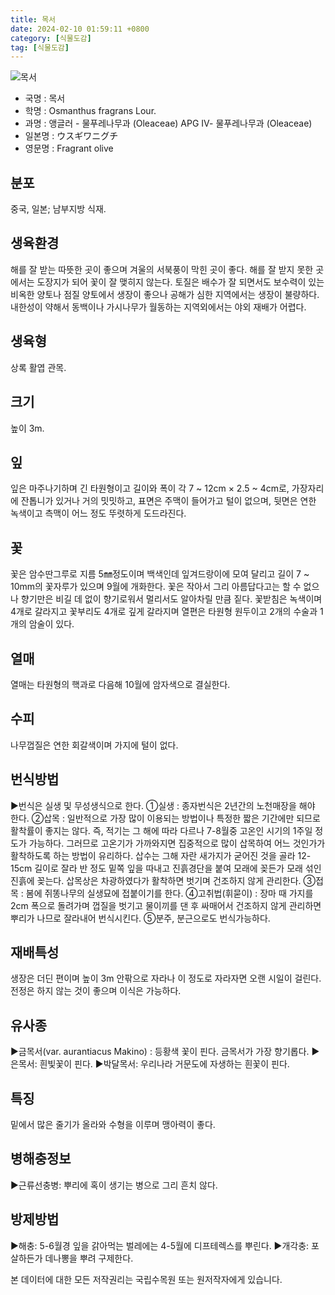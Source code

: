 ```yaml
---
title: 목서
date: 2024-02-10 01:59:11 +0800
category: [식물도감]
tag: [식물도감]
---
```




![목서](/fileUpload/plants/basic/Oleaceae/Osmanthus/11124/1_th2.JPG)
- 국명 : 목서
- 학명 : Osmanthus fragrans Lour.
- 과명 : 앵글러 - 물푸레나무과 (Oleaceae) APG Ⅳ- 물푸레나무과 (Oleaceae)
- 일본명 : ウスギワニグチ
- 영문명 : Fragrant olive


## 분포
중국, 일본; 남부지방 식재.
## 생육환경
해를 잘 받는 따뜻한 곳이 좋으며 겨울의 서북풍이 막힌 곳이 좋다. 해를 잘 받지 못한 곳에서는 도장지가 되어 꽃이 잘 맺히지 않는다. 토질은 배수가 잘 되면서도 보수력이 있는 비옥한 양토나 점질 양토에서 생장이 좋으나 공해가 심한 지역에서는 생장이 불량하다. 내한성이 약해서 동백이나 가시나무가 월동하는 지역외에서는 야외 재배가 어렵다.
## 생육형
상록 활엽 관목. 
## 크기
높이 3m.
## 잎
잎은 마주나기하며 긴 타원형이고 길이와 폭이 각  7 ~ 12cm × 2.5 ~ 4cm로, 가장자리에 잔톱니가 있거나 거의 밋밋하고, 표면은 주맥이 들어가고 털이 없으며, 뒷면은 연한 녹색이고 측맥이 어느 정도 뚜렷하게 도드라진다.
## 꽃
꽃은 암수딴그루로 지름 5㎜정도이며 백색인데 잎겨드랑이에 모여 달리고 길이 7 ~ 10mm의 꽃자루가 있으며 9월에 개화한다. 꽃은 작아서 그리 아름답다고는 할 수 없으나 향기만은 비길 데 없이 향기로워서 멀리서도 알아차릴 만큼 짙다. 꽃받침은 녹색이며 4개로 갈라지고 꽃부리도 4개로 깊게 갈라지며 열편은 타원형 원두이고 2개의 수술과 1개의 암술이 있다.
## 열매
열매는 타원형의 핵과로 다음해 10월에 암자색으로 결실한다.
## 수피
나무껍질은 연한 회갈색이며 가지에 털이 없다.
## 번식방법
▶번식은 실생 및 무성생식으로 한다. ①실생 : 종자번식은 2년간의 노천매장을 해야 한다. ②삽목 : 일반적으로 가장 많이 이용되는 방법이나 특정한 짧은 기간에만 되므로 활착률이 좋지는 않다. 즉, 적기는 그 해에 따라 다르나 7-8월중 고온인 시기의 1주일 정도가 가능하다. 그러므로 고온기가 가까와지면 집중적으로 많이 삽목하여 어느 것인가가 활착하도록 하는 방법이 유리하다. 삽수는 그해 자란 새가지가 굳어진 것을 골라 12-15cm 길이로 잘라 반 정도 밑쪽 잎을 따내고 진흙경단을 붙여 모래에 꽂든가 모래 섞인 진흙에 꽂는다. 삽목상은 차광하였다가 활착하면 벗기며 건조하지 않게 관리한다.③접목 : 봄에 쥐똥나무의 실생묘에 접붙이기를 한다. ④고취법(휘묻이) : 장마 때 가지를 2cm 폭으로 돌려가며 껍질을 벗기고 물이끼를 댄 후 싸매어서 건조하지 않게 관리하면 뿌리가 나므로 잘라내어 번식시킨다. ⑤분주, 분근으로도 번식가능하다.
## 재배특성
생장은 더딘 편이며 높이 3m 안팎으로 자라나 이 정도로 자라자면 오랜 시일이 걸린다. 전정은 하지 않는 것이 좋으며 이식은 가능하다.
## 유사종
▶금목서(var. aurantiacus Makino) : 등황색 꽃이 핀다. 금목서가 가장 향기롭다.▶은목서: 흰빛꽃이 핀다.▶박달목서: 우리나라 거문도에 자생하는 흰꽃이 핀다.
## 특징
밑에서 많은 줄기가 올라와 수형을 이루며 맹아력이 좋다.
## 병해충정보
▶근류선충병: 뿌리에 혹이 생기는 병으로 그리 흔치 않다.
## 방제방법
▶해충: 5-6월경 잎을 갉아먹는 벌레에는 4-5월에 디프테렉스를 뿌린다.▶개각충: 포살하든가 데나뽕을 뿌려 구제한다.






본 데이터에 대한 모든 저작권리는 국립수목원 또는 원저작자에게 있습니다.
